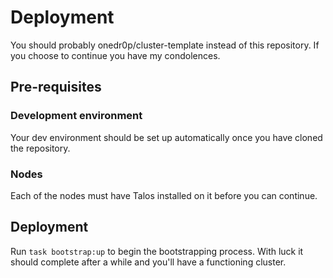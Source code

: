 # Deployment

You should probably onedr0p/cluster-template instead of this repository. If you choose to continue you have my condolences.

## Pre-requisites

### Development environment

Your dev environment should be set up automatically once you have cloned the repository.

### Nodes

Each of the nodes must have Talos installed on it before you can continue.

## Deployment

Run `task bootstrap:up` to begin the bootstrapping process. With luck it should complete after a while and you'll have a functioning cluster.
